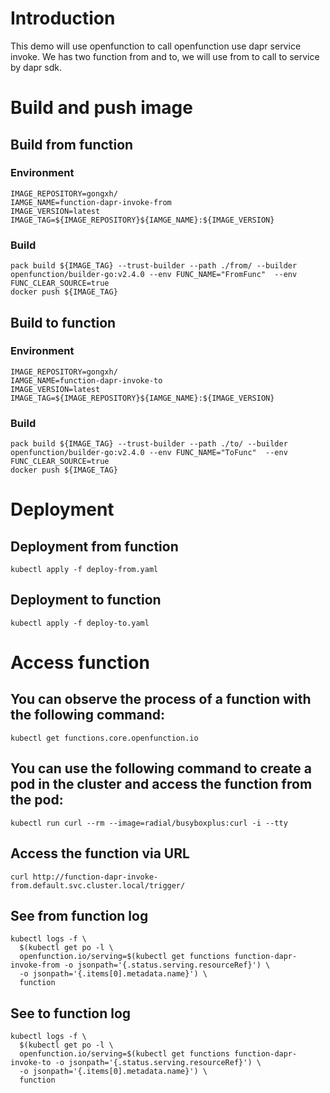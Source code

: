 # Introduction
This demo will use openfunction to call openfunction use dapr service invoke. We has two function from and to, we will use from to call to service by dapr sdk.

# Build and push image
## Build from function
### Environment
```
IMAGE_REPOSITORY=gongxh/
IAMGE_NAME=function-dapr-invoke-from
IMAGE_VERSION=latest
IMAGE_TAG=${IMAGE_REPOSITORY}${IAMGE_NAME}:${IMAGE_VERSION}
```
### Build
```
pack build ${IMAGE_TAG} --trust-builder --path ./from/ --builder openfunction/builder-go:v2.4.0 --env FUNC_NAME="FromFunc"  --env FUNC_CLEAR_SOURCE=true
docker push ${IMAGE_TAG}
```

## Build to function
### Environment
```
IMAGE_REPOSITORY=gongxh/
IAMGE_NAME=function-dapr-invoke-to
IMAGE_VERSION=latest
IMAGE_TAG=${IMAGE_REPOSITORY}${IAMGE_NAME}:${IMAGE_VERSION}
```
### Build
```
pack build ${IMAGE_TAG} --trust-builder --path ./to/ --builder openfunction/builder-go:v2.4.0 --env FUNC_NAME="ToFunc"  --env FUNC_CLEAR_SOURCE=true
docker push ${IMAGE_TAG}
```

# Deployment
## Deployment from function
`kubectl apply -f deploy-from.yaml`
## Deployment to function
`kubectl apply -f deploy-to.yaml`

# Access function
## You can observe the process of a function with the following command:
```
kubectl get functions.core.openfunction.io
```
## You can use the following command to create a pod in the cluster and access the function from the pod:
```
kubectl run curl --rm --image=radial/busyboxplus:curl -i --tty
```
## Access the function via URL
```
curl http://function-dapr-invoke-from.default.svc.cluster.local/trigger/
```

## See from function log
```
kubectl logs -f \
  $(kubectl get po -l \
  openfunction.io/serving=$(kubectl get functions function-dapr-invoke-from -o jsonpath='{.status.serving.resourceRef}') \
  -o jsonpath='{.items[0].metadata.name}') \
  function
```

## See to function log
```
kubectl logs -f \
  $(kubectl get po -l \
  openfunction.io/serving=$(kubectl get functions function-dapr-invoke-to -o jsonpath='{.status.serving.resourceRef}') \
  -o jsonpath='{.items[0].metadata.name}') \
  function
```